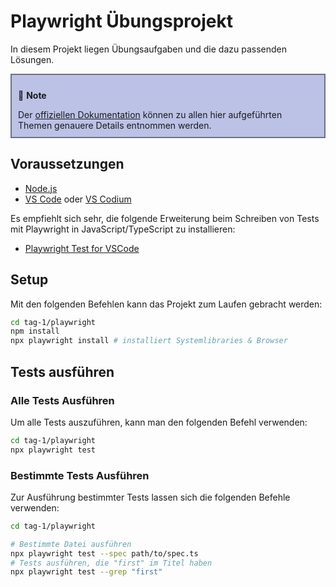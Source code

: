 <h1>Playwright Übungsprojekt</h1>

In diesem Projekt liegen Übungsaufgaben und die dazu passenden Lösungen.

<div style="background:rgba(34, 59, 175, 0.3);padding:10px;border:2px solid var(--splitter-border-color,rgba(0, 0, 0, .42))">
  <p>📝&nbsp;<b>Note</b></p>
  Der <a href="https://playwright.dev/docs/intro">offiziellen Dokumentation</a> können zu allen hier aufgeführten Themen genauere Details entnommen werden.
</div>

## Voraussetzungen

- [Node.js](https://nodejs.org/en)
- [VS Code](https://code.visualstudio.com/) oder [VS Codium](https://vscodium.com/)

Es empfiehlt sich sehr, die folgende Erweiterung beim Schreiben von Tests mit Playwright in JavaScript/TypeScript zu installieren:

- [Playwright Test for VSCode](https://marketplace.visualstudio.com/items?itemName=ms-playwright.playwright)

## Setup

Mit den folgenden Befehlen kann das Projekt zum Laufen gebracht werden:

```sh
cd tag-1/playwright
npm install
npx playwright install # installiert Systemlibraries & Browser
```

## Tests ausführen

### Alle Tests Ausführen

Um alle Tests auszuführen, kann man den folgenden Befehl verwenden:

```sh
cd tag-1/playwright
npx playwright test
```

### Bestimmte Tests Ausführen

Zur Ausführung bestimmter Tests lassen sich die folgenden Befehle verwenden:

```sh
cd tag-1/playwright

# Bestimmte Datei ausführen
npx playwright test --spec path/to/spec.ts
# Tests ausführen, die "first" im Titel haben
npx playwright test --grep "first"
```
